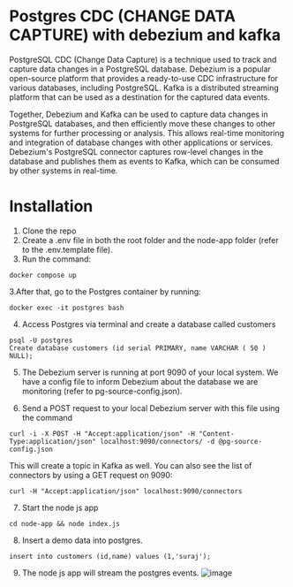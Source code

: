 # Postgres CDC (CHANGE DATA CAPTURE) with debezium and kafka

PostgreSQL CDC (Change Data Capture) is a technique used to track and capture data changes in a PostgreSQL database. 
Debezium is a popular open-source platform that provides a ready-to-use CDC infrastructure for various databases, including PostgreSQL. 
Kafka is a distributed streaming platform that can be used as a destination for the captured data events.

Together, Debezium and Kafka can be used to capture data changes in PostgreSQL databases, and then efficiently move these changes to other systems for further processing or analysis. 
This allows real-time monitoring and integration of database changes with other applications or services. Debezium's PostgreSQL connector captures row-level changes in the database and publishes them as events to Kafka, which can be consumed by other systems in real-time.


# Installation

1. Clone the repo
2. Create a .env file in both the root folder and the node-app folder (refer to the .env.template file).
2. Run the command: 
 ```
 docker compose up
 ```
 3.After that, go to the Postgres container by running:
 
 ```
 docker exec -it postgres bash
 ```
 
 4. Access Postgres via terminal and create a database called customers
 
 ```
 psql -U postgres
 Create database customers (id serial PRIMARY, name VARCHAR ( 50 ) NULL);
 ```
 
 5. The Debezium server is running at port 9090 of your local system. We have a config file to inform Debezium about the database we are monitoring (refer to pg-source-config.json).
 
 6. Send a POST request to your local Debezium server with this file using the command
  ```
  curl -i -X POST -H "Accept:application/json" -H "Content-Type:application/json" localhost:9090/connectors/ -d @pg-source-config.json
  ```
  
  This will create a topic in Kafka as well. You can also see the list of connectors by using a GET request on 9090:
  
  ```
  curl -H "Accept:application/json" localhost:9090/connectors
  ```
  
  7. Start the node js app
  ```
  cd node-app && node index.js
  ```
  
  8. Insert a demo data into postgres.
  
  ```
  insert into customers (id,name) values (1,'suraj');
  ```
  
  9. The node js app will stream the postgres events.
![image](https://user-images.githubusercontent.com/49373020/219533533-396939db-0f98-46dd-a37d-870fac94d59b.png)


  
  
  

